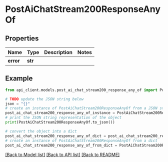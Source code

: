 # PostAiChatStream200ResponseAnyOf


## Properties

Name | Type | Description | Notes
------------ | ------------- | ------------- | -------------
**error** | **str** |  | 

## Example

```python
from api_client.models.post_ai_chat_stream200_response_any_of import PostAiChatStream200ResponseAnyOf

# TODO update the JSON string below
json = "{}"
# create an instance of PostAiChatStream200ResponseAnyOf from a JSON string
post_ai_chat_stream200_response_any_of_instance = PostAiChatStream200ResponseAnyOf.from_json(json)
# print the JSON string representation of the object
print(PostAiChatStream200ResponseAnyOf.to_json())

# convert the object into a dict
post_ai_chat_stream200_response_any_of_dict = post_ai_chat_stream200_response_any_of_instance.to_dict()
# create an instance of PostAiChatStream200ResponseAnyOf from a dict
post_ai_chat_stream200_response_any_of_from_dict = PostAiChatStream200ResponseAnyOf.from_dict(post_ai_chat_stream200_response_any_of_dict)
```
[[Back to Model list]](../README.md#documentation-for-models) [[Back to API list]](../README.md#documentation-for-api-endpoints) [[Back to README]](../README.md)



